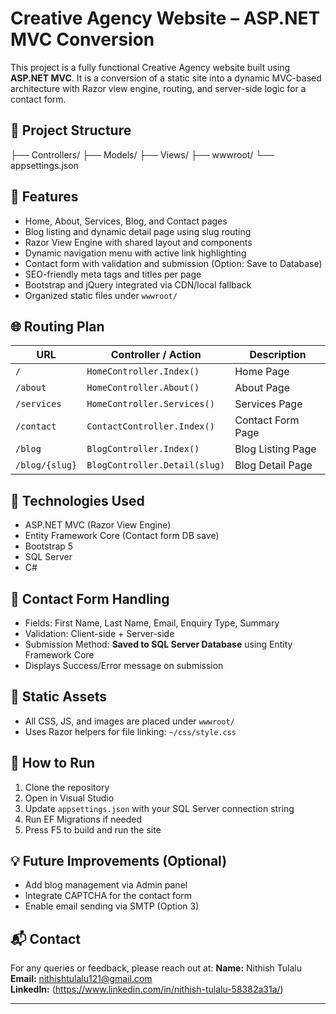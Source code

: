 ﻿
# Creative Agency Website – ASP.NET MVC Conversion

This project is a fully functional Creative Agency website built using **ASP.NET MVC**. It is a conversion of a static site into a dynamic MVC-based architecture with Razor view engine, routing, and server-side logic for a contact form.

## 📁 Project Structure
├── Controllers/
├── Models/
├── Views/
├── wwwroot/
└── appsettings.json

## 🚀 Features

- Home, About, Services, Blog, and Contact pages
- Blog listing and dynamic detail page using slug routing
- Razor View Engine with shared layout and components
- Dynamic navigation menu with active link highlighting
- Contact form with validation and submission (Option: Save to Database)
- SEO-friendly meta tags and titles per page
- Bootstrap and jQuery integrated via CDN/local fallback
- Organized static files under `wwwroot/`

## 🌐 Routing Plan

| URL             | Controller / Action           | Description           |
|-----------------|-------------------------------|-----------------------|
| `/`             | `HomeController.Index()`       | Home Page             |
| `/about`        | `HomeController.About()`       | About Page            |
| `/services`     | `HomeController.Services()`    | Services Page         |
| `/contact`      | `ContactController.Index()`    | Contact Form Page     |
| `/blog`         | `BlogController.Index()`       | Blog Listing Page     |
| `/blog/{slug}`  | `BlogController.Detail(slug)`  | Blog Detail Page      |

## 🧩 Technologies Used

- ASP.NET MVC (Razor View Engine)
- Entity Framework Core (Contact form DB save)
- Bootstrap 5
- SQL Server
- C#

## 🧾 Contact Form Handling

- Fields: First Name, Last Name, Email, Enquiry Type, Summary
- Validation: Client-side + Server-side
- Submission Method: **Saved to SQL Server Database** using Entity Framework Core
- Displays Success/Error message on submission

## 📂 Static Assets

- All CSS, JS, and images are placed under `wwwroot/`
- Uses Razor helpers for file linking: `~/css/style.css`

## 🎯 How to Run

1. Clone the repository
2. Open in Visual Studio
3. Update `appsettings.json` with your SQL Server connection string
4. Run EF Migrations if needed
5. Press F5 to build and run the site

## 💡 Future Improvements (Optional)

- Add blog management via Admin panel
- Integrate CAPTCHA for the contact form
- Enable email sending via SMTP (Option 3)


## 📬 Contact

For any queries or feedback, please reach out at:
**Name:** Nithish Tulalu  
**Email:** nithishtulalu121@gmail.com  
**LinkedIn:** (https://www.linkedin.com/in/nithish-tulalu-58382a31a/)

---




